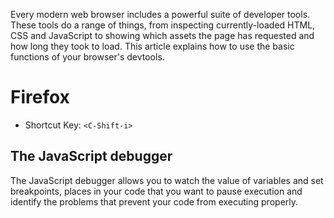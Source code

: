 Every modern web browser includes a powerful suite of developer tools. These tools do a range of things, from inspecting currently-loaded HTML, CSS and JavaScript to showing which assets the page has requested and how long they took to load. This article explains how to use the basic functions of your browser's devtools.

# Firefox
- Shortcut Key: `<C-Shift-i>`

## The JavaScript debugger

The JavaScript debugger allows you to watch the value of variables and set breakpoints, places in your code that you want to pause execution and identify the problems that prevent your code from executing properly.
